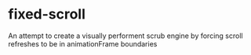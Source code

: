 # fixed-scroll
An attempt to create a visually performent scrub engine by forcing scroll refreshes to be in animationFrame boundaries
